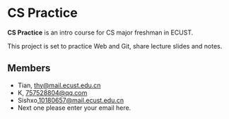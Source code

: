 # CS Practice

**CS Practice** is an intro course for CS major freshman in ECUST. 

This project is set to practice Web and Git, share lecture slides and notes.

## Members

* Tian, thy@mail.ecust.edu.cn
* K, 757528804@qq.com
* Sishxo,10180657@mail.ecust.edu.cn
* Next one please enter your email here.
